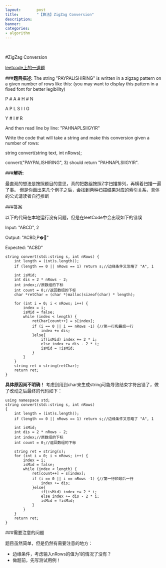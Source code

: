 ```yaml
---
layout:       post
title:        "【算法】ZigZag Conversion"
description: 
banner: 
categories: 
- algorithm
---
```


<br />

#ZigZag Conversion

[leetcode上的一道题](http://oj.leetcode.com/problems/zigzag-conversion/)

###**题目描述:** 
 The string "PAYPALISHIRING" is written in a zigzag pattern on a given number of rows like this: (you may want to display this pattern in a fixed font for better legibility)

P # A # H # N

A P L S I I G

Y # I # R

And then read line by line: "PAHNAPLSIIGYIR"

Write the code that will take a string and make this conversion given a number of rows:

string convert(string text, int nRows);

convert("PAYPALISHIRING", 3) should return "PAHNAPLSIIGYIR". 

###**解析:**

最直观的想法是按照题目的意思，真的把数组按照Z字扫描排列，再横着扫描一遍了事。
但是你画出来几个例子之后，会找到两种扫描结果对应的索引关系，具体的公式请读者自行推断


###答案

以下的代码在本地运行没有问题，但是在leetCode中会出现如下的错误

Input: 	"ABCD", 2

Output: 	"ACBD,P�"

Expected: 	"ACBD"

```
string convert(std::string s, int nRows) {
    int length = (int)s.length();
    if (length == 0 || nRows == 1) return s;//边缘条件又忽略了 "A", 1
    
    int isMid;
    int dis = 2 * nRows - 2;
    int index;//原数组的下标
    int count = 0;//返回数组的下标
    char *retChar = (char *)malloc(sizeof(char) * length);
    
    for (int i = 0; i < nRows; i++) {
        index = i;
        isMid = false;
        while (index < length) {
            retChar[count++] = s[index];
            if (i == 0 || i == nRows -1) {//第一行和最后一行
                index += dis;
            }else{
                if(isMid) index += 2 * i;
                else index += dis - 2 * i;
                isMid = !isMid;
            }
        }
    }
    string ret = string(retChar);
    return ret;
}

```
**具体原因尚不明确！**
考虑到用到char来生成string可能导致结束字符出错了，做了改动之后最终的代码如下：

```
using namespace std;
string convert(std::string s, int nRows)
{
    int length = (int)s.length();
    if (length == 0 || nRows == 1) return s;//边缘条件又忽略了 "A", 1
    
    int isMid;
    int dis = 2 * nRows - 2;
    int index;//原数组的下标
    int count = 0;//返回数组的下标

    string ret = string(s);
    for (int i = 0; i < nRows; i++) {
        index = i;
        isMid = false;
        while (index < length) {
            ret[count++] = s[index];
            if (i == 0 || i == nRows -1) {//第一行和最后一行
                index += dis;
            }else{
                if(isMid) index += 2 * i;
                else index += dis - 2 * i;
                isMid = !isMid;
            }
        }
    }
    return ret;
}

```

###需要注意的问题

题目虽然简单，但是仍然有需要注意的地方：

- 边缘条件，考虑输入nRows的值为1的情况了没有？
- 做题前，先写测试用例！